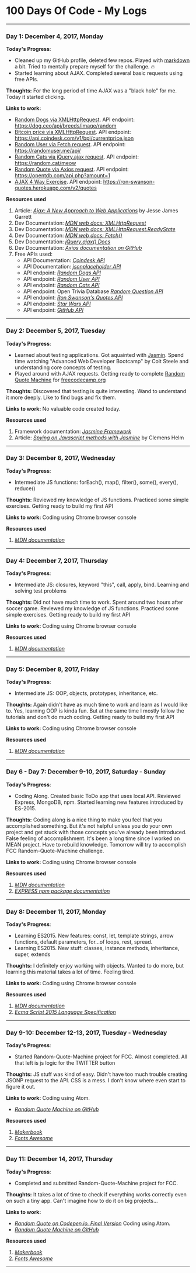 # 100 Days Of Code - My Logs

*****

### Day 1: December 4, 2017, Monday

**Today's Progress**: 

- Cleaned up my GitHub profile, deleted few repos. Played with [markdown](https://daringfireball.net/projects/markdown/syntax#link) a bit. Tried to mentally prepare myself for the challenge. :fire:
- Started learning about AJAX. Completed several basic requests using free APIs.

**Thoughts:** For the long period of time AJAX was a "black hole" for me. Today it started clicking. 

**Links to work:** 
- [Random Dogs via XMLHttpRequest](https://codepen.io/Villian79/pen/LOgVZB). API endpoint: https://dog.ceo/api/breeds/image/random
- [Bitcoin price via XMLHttpRequest](https://codepen.io/Villian79/pen/jaepVa). API endpoint: https://api.coindesk.com/v1/bpi/currentprice.json
- [Random User via Fetch request](https://codepen.io/Villian79/pen/gXQNEL). API endpoint: https://randomuser.me/api/
- [Random Cats via jQuery.ajax request](https://codepen.io/Villian79/pen/aVXdJr). API endpoint: https://random.cat/meow
- [Random Quote via Axios request](https://codepen.io/Villian79/pen/aVXdJr). API endpoint: https://opentdb.com/api.php?amount=1
- [AJAX 4 Way Exercise](https://codepen.io/Villian79/pen/EbMWXG). API endpoint: https://ron-swanson-quotes.herokuapp.com/v2/quotes

**Resources used**
1. Article: [*Ajax: A New Approach to Web Applications*](http://adaptivepath.org/ideas/ajax-new-approach-web-applications/) by Jesse James Garrett
2. Dev Documentation: [*MDN web docs: XMLHttpRequest*](https://developer.mozilla.org/en-US/docs/Web/API/XMLHttpRequest)
3. Dev Documentation: [*MDN web docs: XMLHttpRequest.ReadyState*](https://developer.mozilla.org/en-US/docs/Web/API/XMLHttpRequest/readyState)
4. Dev Documentation: [*MDN web docs: Fetch()*](https://developer.mozilla.org/en-US/docs/Web/API/WindowOrWorkerGlobalScope/fetch)
5. Dev Documentation: [*jQuery.ajax() Docs*](http://api.jquery.com/jQuery.ajax/)
6. Dev Documentation: [*Axios documentation on GitHub*](https://github.com/axios/axios)
7. Free APIs used: 
      - API Documentation: [*Coindesk API*](https://www.coindesk.com/api/)
      - API Documentation: [*jsonplaceholder API*](https://jsonplaceholder.typicode.com/commentsakjjgowj)
      - API endpoint: [*Random Dogs API*](https://dog.ceo/api/breeds/image/random)
      - API endpoint: [*Random User API*](https://randomuser.me/api/)
      - API endpoint: [*Random Cats API*](https://random.cat/meow)
      - API endpoint:  Open Trivia Database [*Random Question API*](https://opentdb.com/api.php?amount=1)
      - API endpoint: [*Ron Swanson's Quotes API*](https://ron-swanson-quotes.herokuapp.com/v2/quotes)
      - API endpoint: [*Star Wars API*](https://swapi.co/api/)
      - API endpoint: [*GitHub API*](https://api.github.com)
        
*****

### Day 2: December 5, 2017, Tuesday

**Today's Progress**: 

- Learned about testing applications. Got aquainted with [Jasmin](https://jasmine.github.io/index.html). Spend time watching "Advanced Web Developer Bootcamp" by Colt Steele and understanding core concepts of testing.
- Played around with AJAX requests. Getting ready to complete [Random Quote Machine](https://www.freecodecamp.org/challenges/build-a-random-quote-machine) for [freecodecamp.org](https://www.freecodecamp.org)

**Thoughts:** Discovered that testing is quite interesting. Wand to understand it more deeply. Like to find bugs and fix them.

**Links to work:** 
No valuable code created today.

**Resources used**
1. Framework documentation: [*Jasmine Framework*](https://jasmine.github.io/index.html)
2. Article: [*Spying on Javascript methods with Jasmine*](https://blog.codeship.com/jasmine-spyon/) by Clemens Helm

*****

### Day 3: December 6, 2017, Wednesday

**Today's Progress**: 

- Intermediate JS functions: forEach(), map(), filter(), some(), every(), reduce()

**Thoughts:** Reviewed my knowledge of JS functions. Practiced some simple exercises. Getting ready to build my first API

**Links to work:** 
Coding using Chrome browser console

**Resources used**
1. [*MDN documentation*](https://developer.mozilla.org/en-US/docs/Web)

*****

### Day 4: December 7, 2017, Thursday

**Today's Progress**: 

- Intermediate JS: closures, keyword "this", call, apply, bind. Learning and solving test problems

**Thoughts:** Did not have much time to work. Spent around two hours after soccer game. Reviewed my knowledge of JS functions. Practiced some simple exercises. Getting ready to build my first API

**Links to work:** 
Coding using Chrome browser console

**Resources used**
1. [*MDN documentation*](https://developer.mozilla.org/en-US/docs/Web)

*****

### Day 5: December 8, 2017, Friday

**Today's Progress**: 

- Intermediate JS: OOP, objects, prototypes, inheritance, etc.

**Thoughts:** Again didn't have as much time to work and learn as I would like to. Yes, learning OOP is kinda fun. But at the same time I mostly follow the tutorials and don't do much coding. Getting ready to build my first API

**Links to work:** 
Coding using Chrome browser console

**Resources used**
1. [*MDN documentation*](https://developer.mozilla.org/en-US/docs/Web)

*****

### Day 6 - Day 7: December 9-10, 2017, Saturday - Sunday

**Today's Progress**: 

- Coding Along. Created basic ToDo app that uses local API. Reviewed Express, MongoDB, npm. Started learning new features introduced by ES-2015.

**Thoughts:** Coding along is a nice thing to make you feel that you accomplished something. But it's not helpful unless you do your own project and get stuck with those concepts you've already been introduced. False feeling of accomplishment. It's been a long time since I worked on MEAN project. Have to rebuild knowledge. Tomorrow will try to accomplish FCC Random-Quote-Machine challenge. 

**Links to work:** 
Coding using Chrome browser console

**Resources used**
1. [*MDN documentation*](https://developer.mozilla.org/en-US/docs/Web)
2. [*EXPRESS npm package documentation*](https://www.npmjs.com/package/express)

*****

### Day 8: December 11, 2017, Monday

**Today's Progress**: 

- Learning ES2015. New features: const, let, template strings, arrow functions, default parameters, for...of loops, rest, spread.
- Learning ES2015. New stuff: classes, instance methods, inheritance, super, extends

**Thoughts:** I definitely enjoy working with objects. Wanted to do more, but learning this material takes a lot of time. Feeling tired. 

**Links to work:** 
Coding using Chrome browser console

**Resources used**
1. [*MDN documentation*](https://developer.mozilla.org/en-US/docs/Web)
2. [*Ecma Script 2015 Language Specification*](https://www.ecma-international.org/ecma-262/6.0/)

*****

### Day 9-10: December 12-13, 2017, Tuesday - Wednesday

**Today's Progress**: 

- Started Random-Quote-Machine project for FCC. Almost completed. All that left is js logic for the TWITTER button

**Thoughts:** JS stuff was kind of easy. Didn't have too much trouble creating JSONP request to the API. CSS is a mess. I don't know where even start to figure it out. 

**Links to work:** 
Coding using Atom.
- [*Random Quote Machine on GitHub*](https://github.com/Villian79/Random-Quote-Machine.git)

**Resources used**
1. [*Makerbook*](http://makerbook.net)
2. [*Fonts Awesome*](http://fontawesome.io)

*****

### Day 11: December 14, 2017, Thursday

**Today's Progress**: 

- Completed and submitted Random-Quote-Machine project for FCC. 

**Thoughts:** It takes a lot of time to check if everything works correctly even on such a tiny app. Can't imagine how to do it on big projects...

**Links to work:** 
- [*Random Quote on Codepen.io. Final Version*](https://codepen.io/Villian79/full/KZpdJX/)
Coding using Atom.
- [*Random Quote Machine on GitHub*](https://github.com/Villian79/Random-Quote-Machine.git)


**Resources used**
1. [*Makerbook*](http://makerbook.net)
2. [*Fonts Awesome*](http://fontawesome.io)

*****
